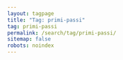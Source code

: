 ```yaml
---
layout: tagpage
title: "Tag: primi-passi"
tag: primi-passi
permalink: /search/tag/primi-passi/
sitemap: false
robots: noindex
---
```

